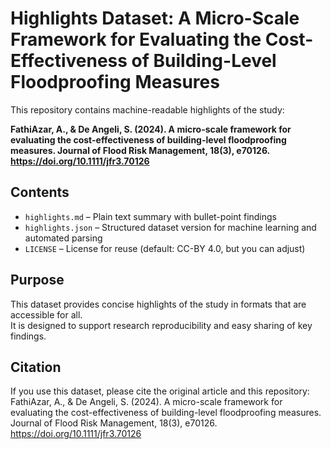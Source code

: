 # Highlights Dataset: A Micro-Scale Framework for Evaluating the Cost-Effectiveness of Building-Level Floodproofing Measures

This repository contains machine-readable highlights of the study:

**FathiAzar, A., & De Angeli, S. (2024). A micro-scale framework for evaluating the cost-effectiveness of building-level floodproofing measures. Journal of Flood Risk Management, 18(3), e70126. https://doi.org/10.1111/jfr3.70126**

## Contents
- `highlights.md` – Plain text summary with bullet-point findings
- `highlights.json` – Structured dataset version for machine learning and automated parsing
- `LICENSE` – License for reuse (default: CC-BY 4.0, but you can adjust)

## Purpose
This dataset provides concise highlights of the study in formats that are accessible for all.  
It is designed to support research reproducibility and easy sharing of key findings.

## Citation
If you use this dataset, please cite the original article and this repository:
FathiAzar, A., & De Angeli, S. (2024). A micro-scale framework for evaluating the cost-effectiveness of building-level floodproofing measures. Journal of Flood Risk Management, 18(3), e70126. https://doi.org/10.1111/jfr3.70126
